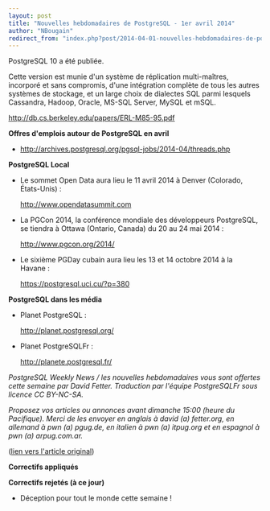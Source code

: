 ```yaml
---
layout: post
title: "Nouvelles hebdomadaires de PostgreSQL - 1er avril 2014"
author: "NBougain"
redirect_from: "index.php?post/2014-04-01-nouvelles-hebdomadaires-de-postgresql-1er-avril-2014 "
---
```



<p>PostgreSQL 10 a &eacute;t&eacute; publi&eacute;e.<br>

Cette version est munie d'un syst&egrave;me de r&eacute;plication multi-ma&icirc;tres, incorpor&eacute; et sans compromis, d'une int&eacute;gration compl&egrave;te de tous les autres syst&egrave;mes de stockage, et un large choix de dialectes SQL parmi lesquels Cassandra, Hadoop, Oracle, MS-SQL Server, MySQL et mSQL. 

<a target="_blank" href="http://db.cs.berkeley.edu/papers/ERL-M85-95.pdf">http://db.cs.berkeley.edu/papers/ERL-M85-95.pdf</a></p>

<p><strong>Offres d'emplois autour de PostgreSQL en avril</strong></p>

<ul>

<li><a target="_blank" href="http://archives.postgresql.org/pgsql-jobs/2014-04/threads.php">http://archives.postgresql.org/pgsql-jobs/2014-04/threads.php</a></li>

</ul>

<p><strong>PostgreSQL Local</strong></p>

<ul>

<li>Le sommet Open Data aura lieu le 11 avril 2014 &agrave; Denver (Colorado, &Eacute;tats-Unis)&nbsp;: 

<a target="_blank" href="http://www.opendatasummit.com">http://www.opendatasummit.com</a></li>

<li>La PGCon 2014, la conf&eacute;rence mondiale des d&eacute;veloppeurs PostgreSQL, se tiendra &agrave; Ottawa (Ontario, Canada) du 20 au 24 mai 2014&nbsp;: 

<a target="_blank" href="http://www.pgcon.org/2014/">http://www.pgcon.org/2014/</a></li>

<li>Le sixi&egrave;me PGDay cubain aura lieu les 13 et 14 octobre 2014 &agrave; la Havane&nbsp;: 

<a target="_blank" href="https://postgresql.uci.cu/?p=380">https://postgresql.uci.cu/?p=380</a></li>

</ul>

<p><strong>PostgreSQL dans les m&eacute;dia</strong></p>

<ul>

<li>Planet PostgreSQL&nbsp;: 

<a target="_blank" href="http://planet.postgresql.org/">http://planet.postgresql.org/</a></li>

<li>Planet PostgreSQLFr&nbsp;: 

<a target="_blank" href="http://planete.postgresql.fr/">http://planete.postgresql.fr/</a></li>

</ul>

<p><i>PostgreSQL Weekly News / les nouvelles hebdomadaires vous sont offertes cette semaine par David Fetter. Traduction par l'&eacute;quipe PostgreSQLFr sous licence CC BY-NC-SA.</i></p>

<p><i>Proposez vos articles ou annonces avant dimanche 15:00 (heure du Pacifique). Merci de les envoyer en anglais &agrave; david (a) fetter.org, en allemand &agrave; pwn (a) pgug.de, en italien &agrave; pwn (a) itpug.org et en espagnol &agrave; pwn (a) arpug.com.ar.</i></p>

<p>(<a target="_blank" href="http://www.postgresql.org/message-id/20140401134036.GC32171@fetter.org">lien vers l'article original</a>)</p>

<!--more-->


<p><strong>Correctifs appliqu&eacute;s</strong></p>

<p><strong>Correctifs rejet&eacute;s (&agrave; ce jour)</strong></p>

<ul>

<li>D&eacute;ception pour tout le monde cette semaine&nbsp;!</li>

</ul>